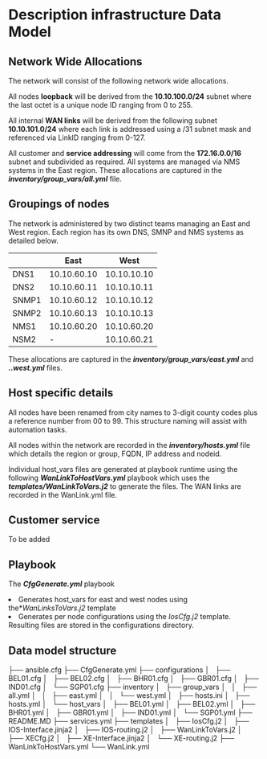 <H1>	Description infrastructure Data Model </H1>

<H2> Network Wide Allocations </H2>
The network will consist of the following network wide allocations.

All nodes **loopback** will be derived from the **10.10.100.0/24**  subnet where the last octet is a unique node ID ranging from 0 to 255.

All internal **WAN links** will be derived from the following subnet **10.10.101.0/24** where each link is addressed using a /31 subnet mask and referenced via LinkID ranging from 0-127. 

All customer and **service addressing** will come from the **172.16.0.0/16** subnet and subdivided as required. All systems are managed via NMS systems in the East region.
These allocations are captured in the **<em>inventory/group_vars/all.yml</em>** file.

<h2>Groupings of nodes</h2>
The network is administered by two distinct teams managing an East and West region. Each region has its own DNS, SMNP and NMS systems as detailed below.

|       | East        | West        |
|-------|-------------|-------------|
| DNS1  | 10.10.60.10 | 10.10.10.10 |
| DNS2  | 10.10.60.11 | 10.10.10.11 |
| SNMP1 | 10.10.60.12 | 10.10.10.12 |
| SNMP2 | 10.10.60.13 | 10.10.10.13 |
| NMS1  | 10.10.60.20 | 10.10.60.20 |
| NSM2  | -           | 10.10.60.21 |

These allocations are captured in the **<em>inventory/group_vars/east.yml</em>** and **<em>..west.yml</em>** files.

<h2>Host specific details</h2>
All nodes have been renamed from city names to 3-digit county codes plus a reference number from 00 to 99. This structure naming will assist with automation tasks. 

All nodes within the network are recorded in the **<em>inventory/hosts.yml</em>** file which details the region or group, FQDN, IP address and nodeid. 

Individual host_vars files are generated at playbook runtime using the following **<em>WanLinkToHostVars.yml</em>** playbook which uses the **<em>templates/WanLinkToVars.j2</em>** to generate the files. The WAN links are recorded in the WanLink.yml file.

<h2>Customer service</h2>
To be added

<h2>Playbook</h2>

The **<em>CfgGenerate.yml</em>** playbook 

<li> Generates host_vars for east and west nodes using the*<em>WanLinksToVars.j2</em> template</li>
<li> Generates per node configurations using the <em>IosCfg.j2</em> template.</li>
<l1>Resulting files are stored in the configurations directory.</l1>

<H2> Data model structure </H2>
├── ansible.cfg
├── CfgGenerate.yml
├── configurations
│   ├── BEL01.cfg
│   ├── BEL02.cfg
│   ├── BHR01.cfg
│   ├── GBR01.cfg
│   ├── IND01.cfg
│   └── SGP01.cfg
├── inventory
│   ├── group_vars
│   │   ├── all.yml
│   │   ├── east.yml
│   │   └── west.yml
│   ├── hosts.ini
│   ├── hosts.yml
│   └── host_vars
│       ├── BEL01.yml
│       ├── BEL02.yml
│       ├── BHR01.yml
│       ├── GBR01.yml
│       ├── IND01.yml
│       └── SGP01.yml
├── README.MD
├── services.yml
├── templates
│   ├── IosCfg.j2
│   ├── IOS-Interface.jinja2
│   ├── IOS-routing.j2
│   ├── WanLinkToVars.j2
│   ├── XECfg.j2
│   ├── XE-Interface.jinja2
│   └── XE-routing.j2
├── WanLinkToHostVars.yml
└── WanLink.yml
